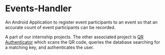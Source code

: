 # Events-Handler
An Android Application to register event participants to an event so that an accurate count of event participants can be recorded.

A part of our internship projects. The other associated project is [QR Authenticator](https://github.com/Aurum1611/qralpha2) which scans the QR code, queries the database searching for a matching key, and authenticates the user.
